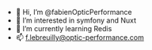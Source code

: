 - 👋 Hi, I’m @fabienOpticPerformance
- 👀 I’m interested in symfony and Nuxt
- 🌱 I’m currently learning Redis
- 📫 f.lebreuilly@optic-performance.com
